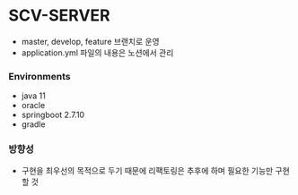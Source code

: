# SCV-SERVER

- master, develop, feature 브랜치로 운영
- application.yml 파일의 내용은 노션에서 관리

### Environments
- java 11
- oracle
- springboot 2.7.10
- gradle

### 방향성
- 구현을 최우선의 목적으로 두기 때문에 리팩토링은 추후에 하며 필요한 기능만 구현할 것
